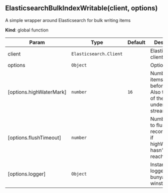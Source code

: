 <a name="ElasticsearchBulkIndexWritable"></a>
## ElasticsearchBulkIndexWritable(client, options)
A simple wrapper around Elasticsearch for bulk writing items

**Kind**: global function  

| Param | Type | Default | Description |
| --- | --- | --- | --- |
| client | <code>Elasticsearch.Client</code> |  | Elasticsearch client |
| options | <code>Object</code> |  | Options |
| [options.highWaterMark] | <code>number</code> | <code>16</code> | Number of items to buffer before writing. Also the size of the underlying stream buffer. |
| [options.flushTimeout] | <code>number</code> | <code></code> | Number of ms to flush records after, if highWaterMark hasn't been reached |
| [options.logger] | <code>Object</code> |  | Instance of a logger like bunyan or winston |

